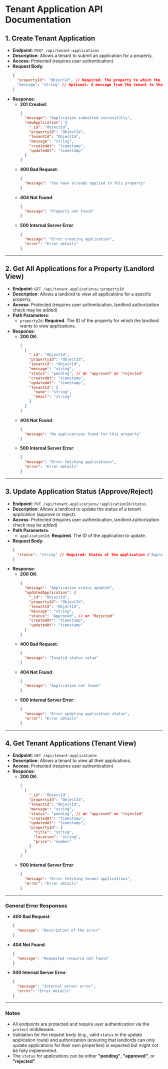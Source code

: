 

# **Tenant Application API Documentation**

## **1. Create Tenant Application**
- **Endpoint**: `POST /api/tenant-applications`
- **Description**: Allows a tenant to submit an application for a property.
- **Access**: Protected (requires user authentication)
- **Request Body**:
  ```json
  {
    "propertyId": "ObjectId", // Required: The property to which the application is being submitted.
    "message": "string" // Optional: A message from the tenant to the landlord.
  }
  ```
- **Response**:
  - **201 Created**:
    ```json
    {
      "message": "Application submitted successfully",
      "newApplication": {
        "_id": "ObjectId",
        "propertyId": "ObjectId",
        "tenantId": "ObjectId",
        "message": "string",
        "createdAt": "timestamp",
        "updatedAt": "timestamp"
      }
    }
    ```
  - **400 Bad Request**:
    ```json
    {
      "message": "You have already applied to this property"
    }
    ```
  - **404 Not Found**:
    ```json
    {
      "message": "Property not found"
    }
    ```
  - **500 Internal Server Error**:
    ```json
    {
      "message": "Error creating application",
      "error": "Error details"
    }
    ```

---

## **2. Get All Applications for a Property (Landlord View)**
- **Endpoint**: `GET /api/tenant-applications/:propertyId`
- **Description**: Allows a landlord to view all applications for a specific property.
- **Access**: Protected (requires user authentication, landlord authorization check may be added)
- **Path Parameters**:
  - `propertyId`: **Required**. The ID of the property for which the landlord wants to view applications.
- **Response**:
  - **200 OK**:
    ```json
    [
      {
        "_id": "ObjectId",
        "propertyId": "ObjectId",
        "tenantId": "ObjectId",
        "message": "string",
        "status": "pending", // or "approved" or "rejected"
        "createdAt": "timestamp",
        "updatedAt": "timestamp",
        "tenantId": {
          "name": "string",
          "email": "string"
        }
      }
    ]
    ```
  - **404 Not Found**:
    ```json
    {
      "message": "No applications found for this property"
    }
    ```
  - **500 Internal Server Error**:
    ```json
    {
      "message": "Error fetching applications",
      "error": "Error details"
    }
    ```

---

## **3. Update Application Status (Approve/Reject)**
- **Endpoint**: `PUT /api/tenant-applications/:applicationId/status`
- **Description**: Allows a landlord to update the status of a tenant application (approve or reject).
- **Access**: Protected (requires user authentication, landlord authorization check may be added)
- **Path Parameters**:
  - `applicationId`: **Required**. The ID of the application to update.
- **Request Body**:
  ```json
  {
    "status": "string" // Required: Status of the application ("Approved" or "Rejected")
  }
  ```
- **Response**:
  - **200 OK**:
    ```json
    {
      "message": "Application status updated",
      "updatedApplication": {
        "_id": "ObjectId",
        "propertyId": "ObjectId",
        "tenantId": "ObjectId",
        "message": "string",
        "status": "Approved", // or "Rejected"
        "createdAt": "timestamp",
        "updatedAt": "timestamp"
      }
    }
    ```
  - **400 Bad Request**:
    ```json
    {
      "message": "Invalid status value"
    }
    ```
  - **404 Not Found**:
    ```json
    {
      "message": "Application not found"
    }
    ```
  - **500 Internal Server Error**:
    ```json
    {
      "message": "Error updating application status",
      "error": "Error details"
    }
    ```

---

## **4. Get Tenant Applications (Tenant View)**
- **Endpoint**: `GET /api/tenant-applications`
- **Description**: Allows a tenant to view all their applications.
- **Access**: Protected (requires user authentication)
- **Response**:
  - **200 OK**:
    ```json
    [
      {
        "_id": "ObjectId",
        "propertyId": "ObjectId",
        "tenantId": "ObjectId",
        "message": "string",
        "status": "pending", // or "approved" or "rejected"
        "createdAt": "timestamp",
        "updatedAt": "timestamp",
        "propertyId": {
          "title": "string",
          "location": "string",
          "price": "number"
        }
      }
    ]
    ```
  - **500 Internal Server Error**:
    ```json
    {
      "message": "Error fetching tenant applications",
      "error": "Error details"
    }
    ```

---

### **General Error Responses**

- **400 Bad Request**:
  ```json
  {
    "message": "Description of the error"
  }
  ```

- **404 Not Found**:
  ```json
  {
    "message": "Requested resource not found"
  }
  ```

- **500 Internal Server Error**:
  ```json
  {
    "message": "Internal server error",
    "error": "Error details"
  }
  ```

---

### **Notes**
- All endpoints are protected and require user authentication via the `protect` middleware.
- Validation for the request body (e.g., valid `status` in the update application route) and authorization (ensuring that landlords can only update applications for their own properties) is expected but might not be fully implemented.
- The `status` for applications can be either **"pending"**, **"approved"**, or **"rejected"**.

